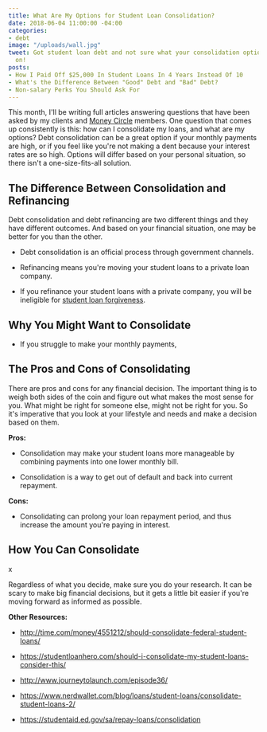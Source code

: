 ```yaml
---
title: What Are My Options for Student Loan Consolidation?
date: 2018-06-04 11:00:00 -04:00
categories:
- debt
image: "/uploads/wall.jpg"
tweet: Got student loan debt and not sure what your consolidation options are? Read
  on!
posts:
- How I Paid Off $25,000 In Student Loans In 4 Years Instead Of 10
- What's the Difference Between "Good" Debt and "Bad" Debt?
- Non-salary Perks You Should Ask For
---
```


This month, I'll be writing full articles answering questions that have been asked by my clients and [Money Circle](http://www.maggiegermano.com/moneycircle) members. One question that comes up consistently is this: how can I consolidate my loans, and what are my options? Debt consolidation can be a great option if your monthly payments are high, or if you feel like you're not making a dent because your interest rates are so high. Options will differ based on your personal situation, so there isn't a one-size-fits-all solution.

## The Difference Between Consolidation and Refinancing

Debt consolidation and debt refinancing are two different things and they have different outcomes. And based on your financial situation, one may be better for you than the other.

* Debt consolidation is an official process through government channels.

* Refinancing means you're moving your student loans to a private loan company.

* If you refinance your student loans with a private company, you will be ineligible for [student loan forgiveness](https://studentloanhero.com/featured/the-complete-list-of-student-loan-forgiveness-programs/). 

## Why You Might Want to Consolidate

* If you struggle to make your monthly payments, 

## The Pros and Cons of Consolidating

There are pros and cons for any financial decision. The important thing is to weigh both sides of the coin and figure out what makes the most sense for you. What might be right for someone else, might not be right for you. So it's imperative that you look at your lifestyle and needs and make a decision based on them. 

**Pros:**

* Consolidation may make your student loans more manageable by combining payments into one lower monthly bill.

* Consolidation is a way to get out of default and back into current repayment.

**Cons:**


* Consolidating can prolong your loan repayment period, and thus increase the amount you're paying in interest. 

## How You Can Consolidate

x

Regardless of what you decide, make sure you do your research. It can be scary to make big financial decisions, but it gets a little bit easier if you're moving forward as informed as possible. 

**Other Resources:**

* http://time.com/money/4551212/should-consolidate-federal-student-loans/ 

* https://studentloanhero.com/should-i-consolidate-my-student-loans-consider-this/ 

* http://www.journeytolaunch.com/episode36/

* https://www.nerdwallet.com/blog/loans/student-loans/consolidate-student-loans-2/

* https://studentaid.ed.gov/sa/repay-loans/consolidation